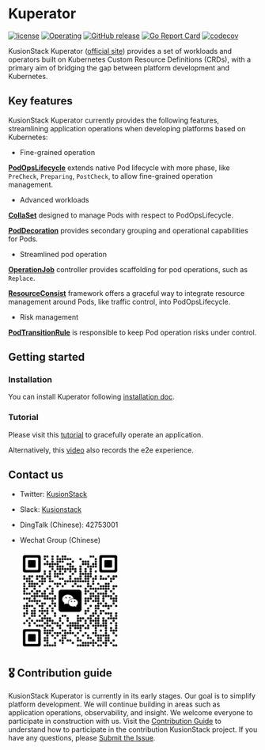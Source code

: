 # Kuperator

[![license](https://img.shields.io/github/license/KusionStack/operating.svg)](https://github.com/KusionStack/operating/blob/main/LICENSE)
[![Operating](https://github.com/KusionStack/kuperator/actions/workflows/release.yaml/badge.svg)](https://github.com/KusionStack/kuperator/actions/workflows/release.yaml)
[![GitHub release](https://img.shields.io/github/release/KusionStack/kuperator.svg)](https://github.com/KusionStack/kuperator/releases)
[![Go Report Card](https://goreportcard.com/badge/github.com/KusionStack/kuperator)](https://goreportcard.com/report/github.com/KusionStack/kuperator)
[![codecov](https://codecov.io/gh/KusionStack/kuperator/graph/badge.svg?token=CEQX77G7UH)](https://codecov.io/gh/KusionStack/kuperator)

KusionStack Kuperator ([official site](https://www.kusionstack.io/kuperator/introduction/)) provides a set of workloads and operators
built on Kubernetes Custom Resource Definitions (CRDs), with a primary aim of bridging the gap 
between platform development and Kubernetes.

## Key features

KusionStack Kuperator currently provides the following features,
streamlining application operations when developing platforms based on Kubernetes:

* Fine-grained operation

[**PodOpsLifecycle**](https://www.kusionstack.io/kuperator/concepts/podopslifecycle) 
extends native Pod lifecycle with more phase, like `PreCheck`, `Preparing`, `PostCheck`, to allow fine-grained operation management. 

* Advanced workloads

[**CollaSet**](https://www.kusionstack.io/kuperator/manuals/collaset) designed to manage Pods with respect to PodOpsLifecycle.

[**PodDecoration**](https://www.kusionstack.io/kuperator/manuals/poddecoration) provides secondary grouping and operational capabilities for Pods.

* Streamlined pod operation

[**OperationJob**](https://www.kusionstack.io/kuperator/manuals/operationjob) controller provides scaffolding for pod operations, such as `Replace`.

[**ResourceConsist**](https://www.kusionstack.io/kuperator/manuals/resourceconsist) framework offers 
a graceful way to integrate resource management around Pods, like traffic control, into PodOpsLifecycle.

* Risk management

[**PodTransitionRule**](https://www.kusionstack.io/kuperator/manuals/podtransitionrule) 
is responsible to keep Pod operation risks under control.

## Getting started

### Installation

You can install Kuperator following [installation doc](https://kusionstack.io/kuperator/started/install).

### Tutorial

Please visit this [tutorial](https://kusionstack.io/kuperator/started/demo-graceful-operation) to gracefully operate an application.

Alternatively, this [video](https://www.bilibili.com/video/BV1n8411q7sP/?t=15.7) also records the e2e experience.

## Contact us
- Twitter: [KusionStack](https://twitter.com/KusionStack)
- Slack: [Kusionstack](https://join.slack.com/t/kusionstack/shared_invite/zt-19lqcc3a9-_kTNwagaT5qwBE~my5Lnxg)
- DingTalk (Chinese): 42753001
- Wechat Group (Chinese)

  <img src="docs/wx_spark.jpg" width="200" height="200"/>

## 🎖︎ Contribution guide

KusionStack Kuperator is currently in its early stages. Our goal is to simplify platform development. 
We will continue building in areas such as application operations, observability, and insight.
We welcome everyone to participate in construction with us. Visit the [Contribution Guide](docs/contributing.md) 
to understand how to participate in the contribution KusionStack project. 
If you have any questions, please [Submit the Issue](https://github.com/KusionStack/kuperator/issues).